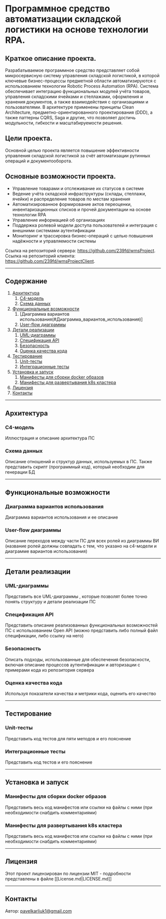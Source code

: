 # Программное средство автоматизации складской логистики на основе технологии RPA.

## Краткое описание проекта.
Разрабатываемое программное средство представляет собой микросервисную систему управления складской логистикой, в которой ключевые бизнес-процессы предметной области автоматизируются с использованием технологии Robotic Process Automation (RPA). Система обеспечивает интеграцию функциональных модулей учёта товаров, управления складскими ячейками и стеллажами, оформления и хранения документов, а также взаимодействия с организациями и пользователями. В архитектуре применены принципы Clean Architecture, предметно-ориентированного проектирования (DDD), а также паттерны CQRS, Saga и другие, что позволяет достичь модульности, гибкости и масштабируемости решения.
## Цели проекта. 
Основной целью проекта является повышение эффективности управления складской логистикой за счёт автоматизации рутинных операций и документооборота.
## Основные возможности проекта.
- Управление товарами и отслеживание их статусов в системе  
- Ведение учёта складской инфраструктуры (склады, стеллажи, ячейки) и распределение товаров по местам хранения  
- Автоматизированное формирование актов переоценки, инвентаризационных списков и прочей документации на основе технологии RPA  
- Управление информацией об организациях 
- Поддержка ролевой модели доступа пользователей и интеграция с внешними системами аутентификации  
- Мониторинг и трассировка бизнес-операций с целью повышения надёжности и управляемости системы  

Ссылка на репозиторий сервера: https://github.com/239fd/wmsProject.
Ссылка на репозиторий клиента: https://github.com/239fd/wmsProjectClient.

---

## **Содержание**

1. [Архитектура](#Архитектура)
	1. [C4-модель](#C4-модель)
	2. [Схема данных](#Схема_данных)
2. [Функциональные возможности](#Функциональные_возможности)
	1. [Диаграмма вариантов использования(#Диаграмма_вариантов_использования)]
	2. [User-flow диаграммы](#User-flow_диаграммы)
3. [Детали реализации](#Детали_реализации)
	1. [UML-диаграммы](#UML-диаграммы)
	2. [Спецификация API](#Спецификация_API)
	3. [Безопасность](#Безопасность)
	4. [Оценка качества кода](#Оценка_качества_кода)
4. [Тестирование](#Тестирование)
	1. [Unit-тесты](#Unit-тесты)
	2. [Интеграционные тесты](#Интеграционные_тесты)
5. [Установка и  запуск](#installation)
	1. [Манифесты для сборки docker образов](#Манифесты_для_сборки_docker_образов)
	2. [Манифесты для развертывания k8s кластера](#Манифесты_для_развертывания_k8s_кластера)
6. [Лицензия](#Лицензия)
7. [Контакты](#Контакты)

---
## **Архитектура**

### C4-модель

Иллюстрация и описание архитектура ПС

### Схема данных

Описание отношений и структур данных, используемых в ПС. Также представить скрипт (программный код), который необходим для генерации БД

---

## **Функциональные возможности**

### Диаграмма вариантов использования

Диаграмма вариантов использования и ее описание

### User-flow диаграммы

Описание переходов между части ПС для всех ролей из диаграммы ВИ (название ролей должны совпадать с тем, что указано на c4-модели и диаграмме вариантов использования)


---

## **Детали реализации**

### UML-диаграммы

Представить все UML-диаграммы , которые позволят более точно понять структуру и детали реализации ПС

### Спецификация API

Представить описание реализованных функциональных возможностей ПС с использованием Open API (можно представить либо полный файл спецификации, либо ссылку на него)

### Безопасность

Описать подходы, использованные для обеспечения безопасности, включая описание процессов аутентификации и авторизации с примерами кода из репозитория сервера

### Оценка качества кода

Используя показатели качества и метрики кода, оценить его качество

---

## **Тестирование**

### Unit-тесты

Представить код тестов для пяти методов и его пояснение

### Интеграционные тесты

Представить код тестов и его пояснение

---

## **Установка и  запуск**

### Манифесты для сборки docker образов

Представить весь код манифестов или ссылки на файлы с ними (при необходимости снабдить комментариями)

### Манифесты для развертывания k8s кластера

Представить весь код манифестов или ссылки на файлы с ними (при необходимости снабдить комментариями)

---

## **Лицензия**

Этот проект лицензирован по лицензии MIT - подробности представлены в файле [[License.md|LICENSE.md]]

---

## **Контакты**

Автор: pavelkarliuk1@gmail.com


